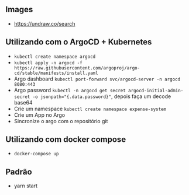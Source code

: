 ## Images

-   https://undraw.co/search

## Utilizando com o ArgoCD + Kubernetes

-   `kubectl create namespace argocd`
-   `kubectl apply -n argocd -f https://raw.githubusercontent.com/argoproj/argo-cd/stable/manifests/install.yaml`
-   Argo dashboard `kubectl port-forward svc/argocd-server -n argocd 8080:443`
-   Argo password
    `kubectl -n argocd get secret argocd-initial-admin-secret -o jsonpath="{.data.password}"`,
    depois faça um decode base64
-   Crie um namespace `kubectl create namespace expense-system`
-   Crie um App no Argo
-   Sincronize o argo com o repositório git

## Utilizando com docker compose

-   `docker-compose up`

## Padrão

-   yarn start
